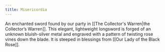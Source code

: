 ```yaml
---
title: Misericordia
---
```


An enchanted sword found by our party in [[The Collector's Warren|the Collector’s Warren]]. This elegant, lightweight longsword is forged of an unknown bluish-silver metal and engraved with a pattern of twisting rose vines down the blade. It is steeped in blessings from [[Our Lady of the Black Rose]].